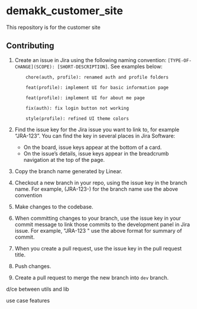 # demakk_customer_site

This repository is for the customer site

## Contributing

1.  Create an issue in Jira using the following naming convention:
    `[TYPE-OF-CHANGE](SCOPE): [SHORT-DESCRIPTION]`. See examples below:

            chore(auth, profile): renamed auth and profile folders

            feat(profile): implement UI for basic information page

            feat(profile): implement UI for about me page

            fix(auth): fix login button not working

            style(profile): refined UI theme colors

2.  Find the issue key for the Jira issue you want to link to, for example “JRA-123”. You can find the key in several places in Jira Software:
    - On the board, issue keys appear at the bottom of a card.
    - On the issue’s details, issue keys appear in the breadcrumb navigation at the top of the page.
3.  Copy the branch name generated by Linear.
4.  Checkout a new branch in your repo, using the issue key in the branch name. For example, (JRA-123-<branch-name>) for the branch name use the above convention
5.  Make changes to the codebase.
6.  When committing changes to your branch, use the issue key in your commit message to link those commits to the development panel in Jira issue. For example, "JRA-123 <summary-of-commit>" use the above format for summary of commit.
7.  When you create a pull request, use the issue key in the pull request title.
8.  Push changes.
9.  Create a pull request to merge the new branch into `dev` branch.

d/ce between utils and lib

use case features

